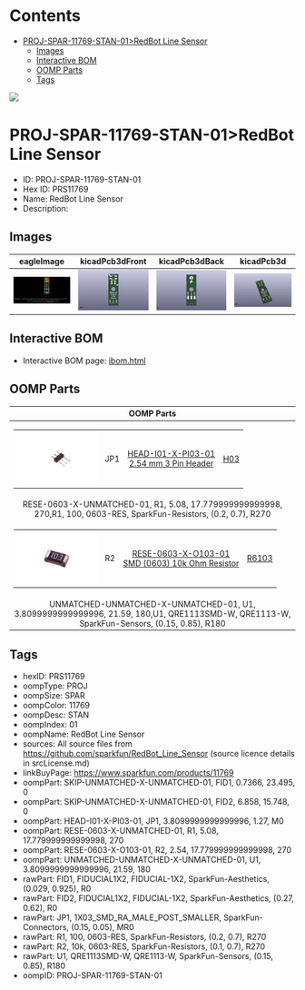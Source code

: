 



Contents
========

* [PROJ-SPAR-11769-STAN-01>RedBot Line Sensor](#proj-spar-11769-stan-01redbot-line-sensor)
	* [Images](#images)
	* [Interactive BOM](#interactive-bom)
	* [OOMP Parts](#oomp-parts)
	* [Tags](#tags)
  
![][im]
# PROJ-SPAR-11769-STAN-01>RedBot Line Sensor

- ID: PROJ-SPAR-11769-STAN-01
- Hex ID: PRS11769
- Name: RedBot Line Sensor
- Description: 

## Images
  
  

|eagleImage|kicadPcb3dFront|kicadPcb3dBack|kicadPcb3d|
| :---: | :---: | :---: | :---: |
|[![eagleImage](eagleImage_140.png)](eagleImage_600.png)|[![kicadPcb3dFront](kicadPcb3dFront_140.png)](kicadPcb3dFront_600.png)|[![kicadPcb3dBack](kicadPcb3dBack_140.png)](kicadPcb3dBack_600.png)|[![kicadPcb3d](kicadPcb3d_140.png)](kicadPcb3d_600.png)|

## Interactive BOM

- Interactive BOM page: [ibom.html](kicad/bom/ibom.html)

## OOMP Parts
  

|OOMP Parts|
| :---: |
|<table><tr><td>![HEAD-I01-X-PI03-01](https://raw.githubusercontent.com/oomlout/oomlout_OOMP_parts/main/HEAD-I01-X-PI03-01/image_140.jpg)</td><td> JP1</td><td>[HEAD-I01-X-PI03-01<br>2.54 mm 3 Pin Header](https://github.com/oomlout/oomlout_OOMP_parts/tree/main/HEAD-I01-X-PI03-01/)</td><td>[H03](https://github.com/oomlout/oomlout_OOMP_parts/tree/main/HEAD-I01-X-PI03-01/)</td></tr></table>|
|RESE-0603-X-UNMATCHED-01, R1, 5.08, 17.779999999999998, 270,R1, 100, 0603-RES, SparkFun-Resistors, (0.2, 0.7), R270|
|<table><tr><td>![RESE-0603-X-O103-01](https://raw.githubusercontent.com/oomlout/oomlout_OOMP_parts/main/RESE-0603-X-O103-01/image_140.jpg)</td><td> R2</td><td>[RESE-0603-X-O103-01<br>SMD (0603) 10k Ohm Resistor](https://github.com/oomlout/oomlout_OOMP_parts/tree/main/RESE-0603-X-O103-01/)</td><td>[R6103](https://github.com/oomlout/oomlout_OOMP_parts/tree/main/RESE-0603-X-O103-01/)</td></tr></table>|
|UNMATCHED-UNMATCHED-X-UNMATCHED-01, U1, 3.8099999999999996, 21.59, 180,U1, QRE1113SMD-W, QRE1113-W, SparkFun-Sensors, (0.15, 0.85), R180|

## Tags

- hexID: PRS11769
- oompType: PROJ
- oompSize: SPAR
- oompColor: 11769
- oompDesc: STAN
- oompIndex: 01
- oompName: RedBot Line Sensor
- sources: All source files from https://github.com/sparkfun/RedBot_Line_Sensor (source licence details in srcLicense.md)
- linkBuyPage: https://www.sparkfun.com/products/11769
- oompPart: SKIP-UNMATCHED-X-UNMATCHED-01, FID1, 0.7366, 23.495, 0
- oompPart: SKIP-UNMATCHED-X-UNMATCHED-01, FID2, 6.858, 15.748, 0
- oompPart: HEAD-I01-X-PI03-01, JP1, 3.8099999999999996, 1.27, M0
- oompPart: RESE-0603-X-UNMATCHED-01, R1, 5.08, 17.779999999999998, 270
- oompPart: RESE-0603-X-O103-01, R2, 2.54, 17.779999999999998, 270
- oompPart: UNMATCHED-UNMATCHED-X-UNMATCHED-01, U1, 3.8099999999999996, 21.59, 180
- rawPart: FID1, FIDUCIAL1X2, FIDUCIAL-1X2, SparkFun-Aesthetics, (0.029, 0.925), R0
- rawPart: FID2, FIDUCIAL1X2, FIDUCIAL-1X2, SparkFun-Aesthetics, (0.27, 0.62), R0
- rawPart: JP1, 1X03_SMD_RA_MALE_POST_SMALLER, SparkFun-Connectors, (0.15, 0.05), MR0
- rawPart: R1, 100, 0603-RES, SparkFun-Resistors, (0.2, 0.7), R270
- rawPart: R2, 10k, 0603-RES, SparkFun-Resistors, (0.1, 0.7), R270
- rawPart: U1, QRE1113SMD-W, QRE1113-W, SparkFun-Sensors, (0.15, 0.85), R180
- oompID: PROJ-SPAR-11769-STAN-01



[im]: kicadPcb3d_450.png

